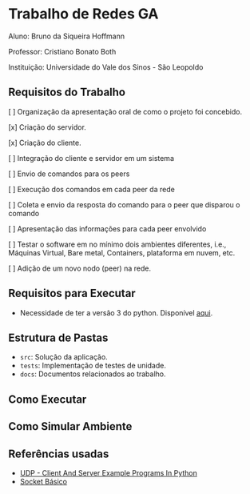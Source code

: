 # Trabalho de Redes GA
Aluno: Bruno da Siqueira Hoffmann

Professor: Cristiano Bonato Both

Instituição: Universidade do Vale dos Sinos - São Leopoldo

## Requisitos do Trabalho

[ ] Organização da apresentação oral de como o projeto foi concebido.

[x] Criação do servidor.

[x] Criação do cliente.

[ ] Integração do cliente e servidor em um sistema

[ ] Envio de comandos para os peers

[ ] Execução dos comandos em cada peer da rede

[ ] Coleta e envio da resposta do comando para o peer que disparou o comando

[ ] Apresentação das informações para cada peer envolvido

[ ] Testar o software em no mínimo dois ambientes diferentes, i.e., Máquinas Virtual, Bare
metal, Containers, plataforma em nuvem, etc.

[ ] Adição de um novo nodo (peer) na rede.

## Requisitos para Executar
- Necessidade de ter a versão 3 do python. Disponível [aqui](https://www.python.org/downloads/).

## Estrutura de Pastas
- `src`: Solução da aplicação.
- `tests`: Implementação de testes de unidade.
- `docs`: Documentos relacionados ao trabalho.

## Como Executar

## Como Simular Ambiente

## Referências usadas
- [UDP - Client And Server Example Programs In Python](https://pythontic.com/modules/socket/udp-client-server-example)
- [Socket Básico](https://wiki.python.org.br/SocketBasico)